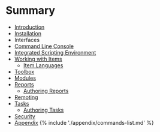 # Summary

* [Introduction](README.md)
* [Installation](installation.md)
* Interfaces
 * [Command Line Console](console.md)
 * [Integrated Scripting Environment](scripting.md)
* [Working with Items](working_with_items.md)
   * [Item Languages](item_languages.md)
* [Toolbox](toolbox.md)
* [Modules](modules.md)
* [Reports](reports.md)
   * [Authoring Reports](authoring_reports.md)
* [Remoting](remoting.md)
* [Tasks](tasks.md)
   * [Authoring Tasks](authoring_tasks.md)
* [Security](security.md)
* [Appendix](appendix.md)
{% include './appendix/commands-list.md' %}
